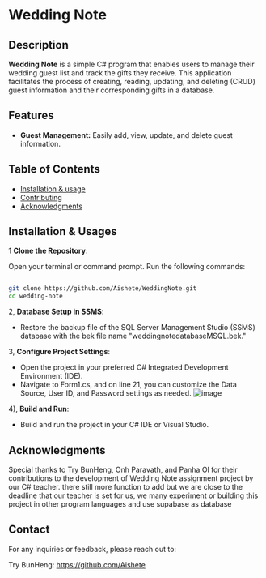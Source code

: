 # Wedding Note

## Description

**Wedding Note** is a simple C# program that enables users to manage their wedding guest list and track the gifts they receive. This application facilitates the process of creating, reading, updating, and deleting (CRUD) guest information and their corresponding gifts in a database.

## Features

- **Guest Management:** Easily add, view, update, and delete guest information.

## Table of Contents

- [Installation & usage](#installation)
- [Contributing](#contributing)
- [Acknowledgments](#acknowledgments)

## Installation & Usages

1 **Clone the Repository**:

 Open your terminal or command prompt.
 Run the following commands:

   ```bash

   git clone https://github.com/Aishete/WeddingNote.git
   cd wedding-note
```

2, **Database Setup in SSMS**:

- Restore the backup file of the SQL Server Management Studio (SSMS) database with the bek file name "weddingnotedatabaseMSQL.bek."

3, **Configure Project Settings**:

- Open the project in your preferred C# Integrated Development Environment (IDE).
- Navigate to Form1.cs, and on line 21, you can customize the Data Source, User ID, and Password settings as needed.
![image](https://github.com/Aishete/WeddingNote/assets/87738370/bcbbdac0-a734-4644-888a-3a2ecc1ae0e9)

4), **Build and Run**:

- Build and run the project in your C# IDE or Visual Studio.

## Acknowledgments
Special thanks to Try BunHeng, Onh Paravath, and Panha Ol for their contributions to the development of Wedding Note assignment project by our C# teacher. there still more function to add but we are close to the deadline that our teacher is set for us, we many experiment or building this project in other program languages and use supabase as database

## Contact
For any inquiries or feedback, please reach out to:

Try BunHeng: https://github.com/Aishete





